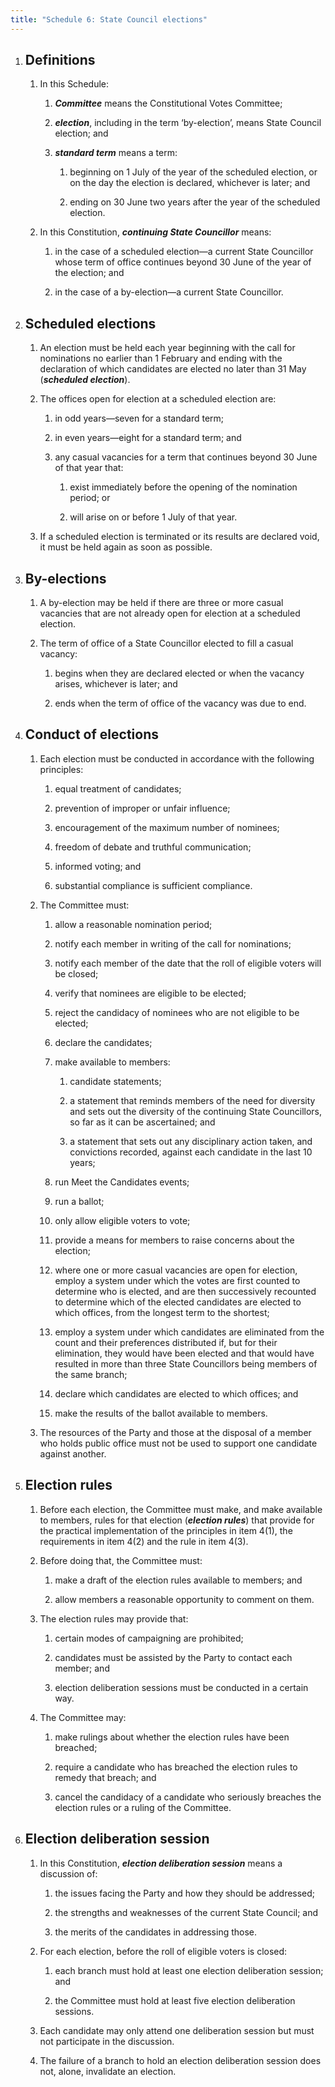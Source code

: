 ```yaml
---
title: "Schedule 6: State Council elections"
---
```


1. ## Definitions

    1.  In this Schedule:

        <subclause-letters>

        1.  ***Committee*** means the Constitutional Votes
            Committee;

        2.  ***election***, including in the term ‘by-election’,
            means State Council election; and

        3.  ***standard term*** means a term:

            1.  beginning on 1 July of the year of the scheduled
                election, or on the day the election is declared,
                whichever is later; and

            2.  ending on 30 June two years after the year of the
                scheduled election.

        </subclause-letters>

    2.  In this Constitution, ***continuing State Councillor***
        means:

        <subclause-letters>

        1.  in the case of a scheduled election—a current State
            Councillor whose term of office continues beyond 30 June
            of the year of the election; and

        2.  in the case of a by-election—a current State Councillor.

        </subclause-letters>



2. ## Scheduled elections

    1.  An election must be held each year beginning with the call
        for nominations no earlier than 1 February and ending with
        the declaration of which candidates are elected no later
        than 31 May (***scheduled election***).

    2.  The offices open for election at a scheduled election are:

        <subclause-letters>

        1.  in odd years—seven for a standard term;

        2.  in even years—eight for a standard term; and

        3.  any casual vacancies for a term that continues beyond
            30 June of that year that:

            1.  exist immediately before the opening of the
                nomination period; or

            2.  will arise on or before 1 July of that year.
        
        </subclause-letters>

    3.  If a scheduled election is terminated or its results are
        declared void, it must be held again as soon as possible.

3. ## By-elections

    1.  A by-election may be held if there are three or more casual
        vacancies that are not already open for election at a
        scheduled election.

    2.  The term of office of a State Councillor elected to fill a
        casual vacancy:

        <subclause-letters>

        1.  begins when they are declared elected or when the
            vacancy arises, whichever is later; and

        2.  ends when the term of office of the vacancy was due to
            end.

        </subclause-letters>

4. ## Conduct of elections

    1.  Each election must be conducted in accordance with the
        following principles:

        <subclause-letters>

        1.  equal treatment of candidates;

        2.  prevention of improper or unfair influence;

        3.  encouragement of the maximum number of nominees;

        4.  freedom of debate and truthful communication;

        5.  informed voting; and

        6.  substantial compliance is sufficient compliance.

        </subclause-letters>

    2.  The Committee must:

        <subclause-letters>

        1.  allow a reasonable nomination period;

        2.  notify each member in writing of the call for
            nominations;

        3.  notify each member of the date that the roll of eligible
            voters will be closed;

        4.  verify that nominees are eligible to be elected;

        5.  reject the candidacy of nominees who are not eligible to
            be elected;

        6.  declare the candidates;

        7.  make available to members:

            1.  candidate statements;

            2.  a statement that reminds members of the need for
                diversity and sets out the diversity of the
                continuing State Councillors, so far as it can be
                ascertained; and

            3.  a statement that sets out any disciplinary action
                taken, and convictions recorded, against each
                candidate in the last 10 years;

        8.  run Meet the Candidates events;

        9.  run a ballot;

        10. only allow eligible voters to vote;

        11. provide a means for members to raise concerns about the
            election;

        12. where one or more casual vacancies are open for
            election, employ a system under which the votes are
            first counted to determine who is elected, and are then
            successively recounted to determine which of the elected
            candidates are elected to which offices, from the
            longest term to the shortest;

        13. employ a system under which candidates are eliminated
            from the count and their preferences distributed if, but
            for their elimination, they would have been elected and
            that would have resulted in more than three State
            Councillors being members of the same branch;

        14. declare which candidates are elected to which offices;
            and

        15. make the results of the ballot available to members.

        </subclause-letters>

    3.  The resources of the Party and those at the disposal of a
        member who holds public office must not be used to support
        one candidate against another.

5. ## Election rules

    1.  Before each election, the Committee must make, and make
        available to members, rules for that election (***election
        rules***) that provide for the practical implementation of
        the principles in item 4(1), the requirements in item ​4(2)
        and the rule in item 4(3).

    2.  Before doing that, the Committee must:

        <subclause-letters>

        1.  make a draft of the election rules available to members;
            and

        2.  allow members a reasonable opportunity to comment on
            them.

        </subclause-letters>

    3.  The election rules may provide that:

        <subclause-letters>

        1.  certain modes of campaigning are prohibited;

        2.  candidates must be assisted by the Party to contact each
            member; and

        3.  election deliberation sessions must be conducted in a
            certain way.

        </subclause-letters>

    4.  The Committee may:

        <subclause-letters>

        1.  make rulings about whether the election rules have been
            breached;

        2.  require a candidate who has breached the election rules
            to remedy that breach; and

        3.  cancel the candidacy of a candidate who seriously
            breaches the election rules or a ruling of the
            Committee.

        </subclause-letters>

6. ## Election deliberation session

    1.  In this Constitution, ***election deliberation session***
        means a discussion of:

        <subclause-letters>

        1.  the issues facing the Party and how they should be
            addressed;

        2.  the strengths and weaknesses of the current State
            Council; and

        3.  the merits of the candidates in addressing those.

        </subclause-letters>

    2.  For each election, before the roll of eligible voters is
        closed:

        <subclause-letters>

        1.  each branch must hold at least one election deliberation
            session; and

        2.  the Committee must hold at least five election
            deliberation sessions.

        </subclause-letters>

    3.  Each candidate may only attend one deliberation session but
        must not participate in the discussion.

    4.  The failure of a branch to hold an election deliberation
        session does not, alone, invalidate an election.

